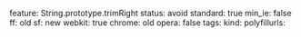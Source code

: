 feature: String.prototype.trimRight
status: avoid
standard: true
min_ie: false
ff: old
sf: new
webkit: true
chrome: old
opera: false
tags:
kind:
polyfillurls:

